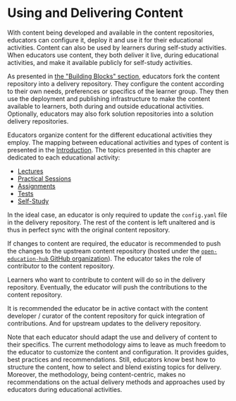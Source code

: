 # Using and Delivering Content

With content being developed and available in the content repositories, educators can configure it, deploy it and use it for their educational activities.
Content can also be used by learners during self-study activities.
When educators use content, they both deliver it live, during educational activities, and make it available publicly for self-study activities.

As presented in [the "Building Blocks" section](../../../building-blocks/overview/reading/read.md), educators fork the content repository into a delivery repository.
They configure the content according to their own needs, preferences or specifics of the learner group.
They then use the deployment and publishing infrastructure to make the content available to learners, both during and outside educational activities.
Optionally, educators may also fork solution repositories into a solution delivery repositories.

Educators organize content for the different educational activities they employ.
The mapping between educational activities and types of content is presented in the [Introduction](../../../landing-page/read.md).
The topics presented in this chapter are dedicated to each educational activity:

- [Lectures](../../lectures/reading/read.md)
- [Practical Sessions](../../practical-sessions/reading/read.md)
- [Assignments](../../assignments/reading/read.md)
- [Tests](../../tests/reading/read.md)
- [Self-Study](../../self-study/reading/read.md)

In the ideal case, an educator is only required to update the `config.yaml` file in the delivery repository.
The rest of the content is left unaltered and is thus in perfect sync with the original content repository.

If changes to content are required, the educator is recommended to push the changes to the upstream content repository (hosted under the [`open-education-hub` GitHub organization](https://github.com/open-education-hub)).
The educator takes the role of contributor to the content repository.

Learners who want to contribute to content will do so in the delivery repository.
Eventually, the educator will push the contributions to the content repository.

It is recommended the educator be in active contact with the content developer / curator of the content repository for quick integration of contributions.
And for upstream updates to the delivery repository.

Note that each educator should adapt the use and delivery of content to their specifics.
The current methodology aims to leave as much freedom to the educator to customize the content and configuration.
It provides guides, best practices and recommendations.
Still, educators know best how to structure the content, how to select and blend existing topics for delivery.
Moreover, the methodology, being content-centric, makes no recommendations on the actual delivery methods and approaches used by educators during educational activities.
